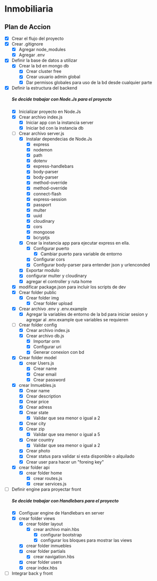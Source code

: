 # Inmobiliaria

## Plan de Accion

- [x] Crear el flujo del proyecto
- [x] Crear .gitignore
  - [x] Agregar node_modules
  - [x] Agregar .env
- [x] Definir la base de datos a utilizar
  - [x] Crear la bd en mongo db
    - [x] Crear cluster free
    - [x] Crear usuario admin global
    - [x] Dar permisos globales para uso de la bd desde cualquier parte
- [x] Definir la estructura del backend
  ##### Se decide trabajar con Node.Js para el proyecto
  - [x] Inicializar proyecto en Node.Js
  - [x] Crear archivo index.js
    - [x] Iniciar app con la instancia server
    - [x] Iniciar bd con la instancia db
  - [ ] Crear archivo server.js
    - [x] Instalar dependecias de Node.Js
      - [x] express
      - [x] nodemon
      - [x] path
      - [x] dotenv
      - [x] express-handlebars
      - [x] body-parser
      - [x] body-parser
      - [x] method-override
      - [x] method-override
      - [x] connect-flash
      - [x] express-session
      - [x] passport
      - [x] multer
      - [x] uuid
      - [x] cloudinary
      - [x] cors
      - [x] mongoose
      - [x] bcryptjs
    - [x] Crear la instancia app para ejecutar express en ella.
      - [x] Configurar puerto
        - [x] Cambiar puerto para variable de entorno
      - [x] Configurar cors
      - [x] Configurar body-parser para entender json y urlenconded
    - [x] Exportar modulo
    - [x] configurar multer y cloudinary
    - [x] agregar el controller y ruta home
  - [x] modificar package.json para incluir los scripts de dev
  - [x] Crear folder public
    - [x] Crear folder img
      - [x] Crear folder upload
  - [x] Crear archivo .env y .env.example
    - [x] Agregar la variables de entorno de la bd para iniciar sesion y agregar al .env.example que variables se requieren
  - [ ] Crear folder config
    - [x] Crear archivo index.js
    - [x] Crear archivo db.js
      - [x] Importar orm
      - [x] Configurar uri
      - [x] Generar conexion con bd
  - [x] Crear folder model
    - [x] crear Users.js
      -[x] Crear name
      -[x] Crear email
      -[x] Crear password
  - [x] crear Inmuebles.js
    - [x] Crear name
    - [x] Crear description
    - [x] Crear price
    - [x] Crear adress
    - [x] Crear state
      - [x] Validar que sea menor o igual a 2
    - [x] Crear city
    - [x] Crear zip
      - [x] Validar que sea menor o igual a 5
    - [x] Crear country
      - [x] Validar que sea menor o igual a 2
    - [x] Crear photo
    - [x] Crear status para validar si esta disponible o alquilado
    - [x] Crear user para hacer un "foreing key"
  - [x] crear folder api
    - [x] crear folder home
      - [x] crear routes.js
      - [x] crear services.js
- [ ] Definir engine para proyectar front
  ##### Se decide trabajar con Handlebars para el proyecto
    - [x] Configuar engine de Handlebars en server
    - [x] crear folder views
      - [x] crear folder layout
        - [x] crear archivo main.hbs
          - [x] configurar bootstrap
          - [x] configurar los bloques para mostrar las views
      - [x] crear folder inmuebles
      - [x] crear folder partials
        - [x] crear navigation.hbs
      - [x] crear folder users
      - [x] crear index.hbs
- [ ] Integrar back y front
